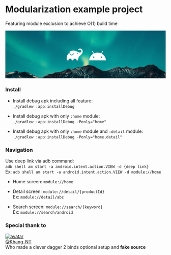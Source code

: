 #  Modularization example project

Featuring module exclusion to achieve O(1) build time

![background](./.github/background.jpg)

### Install

- Install debug apk including all feature:  
`./gradlew :app:installDebug` 

- Install debug apk with only `:home` module:  
`./gradlew :app:installDebug -Ponly="home"`

- Install debug apk with only `:home` module and `:detail` module:  
`./gradlew :app:installDebug -Ponly="home,detail"`

### Navigation
Use deep link via adb command:  
`adb shell am start -a android.intent.action.VIEW -d {deep link}`  
Ex: `adb shell am start -a android.intent.action.VIEW -d module://home`


- Home screen: `module://home`

- Detail screen: `module://detail/{productId}`  
Ex: `module://detail/abc`

- Search screen: `module://search/{keyword}`  
Ex: `module://search/android`

### Special thank to
[![avatar](https://avatars0.githubusercontent.com/u/13332950?s=150&v=4)](https://github.com/Khang-NT)  
[@Khang-NT](https://github.com/Khang-NT)  
Who made a clever dagger 2 binds optional setup and **fake source**